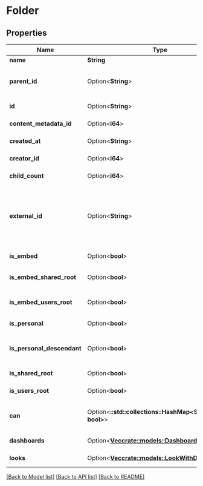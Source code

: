 # Folder

## Properties

Name | Type | Description | Notes
------------ | ------------- | ------------- | -------------
**name** | **String** | Unique Name | 
**parent_id** | Option<**String**> | Id of Parent. If the parent id is null, this is a root-level entry | [optional]
**id** | Option<**String**> | Unique Id | [optional][readonly]
**content_metadata_id** | Option<**i64**> | Id of content metadata | [optional][readonly]
**created_at** | Option<**String**> | Time the space was created | [optional][readonly]
**creator_id** | Option<**i64**> | User Id of Creator | [optional][readonly]
**child_count** | Option<**i64**> | Children Count | [optional][readonly]
**external_id** | Option<**String**> | Embedder's Id if this folder was autogenerated as an embedding shared folder via 'external_group_id' in an SSO embed login | [optional][readonly]
**is_embed** | Option<**bool**> | Folder is an embed folder | [optional][readonly]
**is_embed_shared_root** | Option<**bool**> | Folder is the root embed shared folder | [optional][readonly]
**is_embed_users_root** | Option<**bool**> | Folder is the root embed users folder | [optional][readonly]
**is_personal** | Option<**bool**> | Folder is a user's personal folder | [optional][readonly]
**is_personal_descendant** | Option<**bool**> | Folder is descendant of a user's personal folder | [optional][readonly]
**is_shared_root** | Option<**bool**> | Folder is the root shared folder | [optional][readonly]
**is_users_root** | Option<**bool**> | Folder is the root user folder | [optional][readonly]
**can** | Option<**::std::collections::HashMap<String, bool>**> | Operations the current user is able to perform on this object | [optional][readonly]
**dashboards** | Option<[**Vec<crate::models::DashboardBase>**](DashboardBase.md)> | Dashboards | [optional][readonly]
**looks** | Option<[**Vec<crate::models::LookWithDashboards>**](LookWithDashboards.md)> | Looks | [optional][readonly]

[[Back to Model list]](../README.md#documentation-for-models) [[Back to API list]](../README.md#documentation-for-api-endpoints) [[Back to README]](../README.md)


